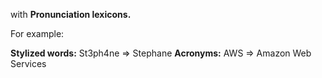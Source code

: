 with **Pronunciation lexicons.**

For example:

**Stylized words:** St3ph4ne => Stephane
**Acronyms:** AWS => Amazon Web Services


